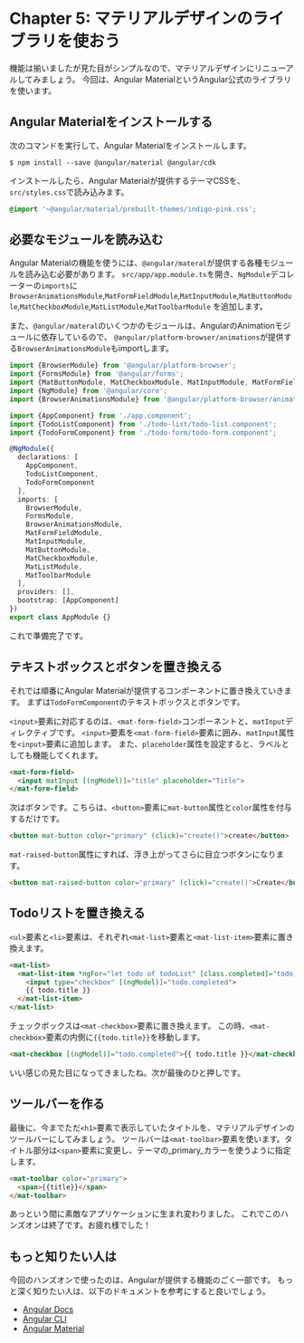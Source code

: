 # Chapter 5: マテリアルデザインのライブラリを使おう

機能は揃いましたが見た目がシンプルなので、マテリアルデザインにリニューアルしてみましょう。
今回は、Angular MaterialというAngular公式のライブラリを使います。

## Angular Materialをインストールする

次のコマンドを実行して、Angular Materialをインストールします。

```
$ npm install --save @angular/material @angular/cdk
```

インストールしたら、Angular Materialが提供するテーマCSSを、`src/styles.css`で読み込みます。

```css
@import '~@angular/material/prebuilt-themes/indigo-pink.css';
```

## 必要なモジュールを読み込む

Angular Materialの機能を使うには、`@angular/materal`が提供する各種モジュールを読み込む必要があります。
`src/app/app.module.ts`を開き、`NgModule`デコレーターの`imports`に
`BrowserAnimationsModule`,`MatFormFieldModule`,`MatInputModule`,`MatButtonModule`,`MatCheckboxModule`,`MatListModule`,`MatToolbarModule`
を追加します。

また、`@angular/materal`のいくつかのモジュールは、AngularのAnimationモジュールに依存しているので、
`@angular/platform-browser/animations`が提供する`BrowserAnimationsModule`もimportします。

```ts
import {BrowserModule} from '@angular/platform-browser';
import {FormsModule} from '@angular/forms';
import {MatButtonModule, MatCheckboxModule, MatInputModule, MatFormFieldModule, MatListModule, MatToolbarModule} from '@angular/material';
import {NgModule} from '@angular/core';
import {BrowserAnimationsModule} from '@angular/platform-browser/animations';

import {AppComponent} from './app.component';
import {TodoListComponent} from './todo-list/todo-list.component';
import {TodoFormComponent} from './todo-form/todo-form.component';

@NgModule({
  declarations: [
    AppComponent,
    TodoListComponent,
    TodoFormComponent
  ],
  imports: [
    BrowserModule,
    FormsModule,
    BrowserAnimationsModule,
    MatFormFieldModule,
    MatInputModule,
    MatButtonModule,
    MatCheckboxModule,
    MatListModule,
    MatToolbarModule
  ],
  providers: [],
  bootstrap: [AppComponent]
})
export class AppModule {}
```

これで準備完了です。

## テキストボックスとボタンを置き換える

それでは順番にAngular Materialが提供するコンポーネントに置き換えていきます。
まずは`TodoFormComponent`のテキストボックスとボタンです。

`<input>`要素に対応するのは、`<mat-form-field>`コンポーネントと、`matInput`ディレクティブです。
`<input>`要素を`<mat-form-field>`要素に囲み、`matInput`属性を`<input>`要素に追加します。
また、`placeholder`属性を設定すると、ラベルとしても機能してくれます。

```html
<mat-form-field>
  <input matInput [(ngModel)]="title" placeholder="Title">
</mat-form-field>
```

次はボタンです。こちらは、`<button>`要素に`mat-button`属性と`color`属性を付与するだけです。

```html
<button mat-button color="primary" (click)="create()">create</button>
```

`mat-raised-button`属性にすれば、浮き上がってさらに目立つボタンになります。

```html
<button mat-raised-button color="primary" (click)="create()">Create</button>
```

## Todoリストを置き換える

`<ul>`要素と`<li>`要素は、それぞれ`<mat-list>`要素と`<mat-list-item>`要素に置き換えます。

```html
<mat-list>
  <mat-list-item *ngFor="let todo of todoList" [class.completed]="todo.completed">
    <input type="checkbox" [(ngModel)]="todo.completed">
    {{ todo.title }}
  </mat-list-item>
</mat-list>
```

チェックボックスは`<mat-checkbox>`要素に置き換えます。
この時、`<mat-checkbox>`要素の内側に`{{todo.title}}`を移動します。

```html
<mat-checkbox [(ngModel)]="todo.completed">{{ todo.title }}</mat-checkbox>
```

いい感じの見た目になってきましたね。次が最後のひと押しです。

## ツールバーを作る

最後に、今までただ`<h1>`要素で表示していたタイトルを、マテリアルデザインのツールバーにしてみましょう。
ツールバーは`<mat-toolbar>`要素を使います。タイトル部分は`<span>`要素に変更し、テーマの_primary_カラーを使うように指定します。

```html
<mat-toolbar color="primary">
  <span>{{title}}</span>
</mat-toolbar>
```

あっという間に素敵なアプリケーションに生まれ変わりました。
これでこのハンズオンは終了です。お疲れ様でした！

## もっと知りたい人は

今回のハンズオンで使ったのは、Angularが提供する機能のごく一部です。
もっと深く知りたい人は、以下のドキュメントを参考にすると良いでしょう。

- [Angular Docs](https://angular.io/docs/ts/latest/)
- [Angular CLI](https://github.com/angular/angular-cli)
- [Angular Material](https://material.angular.io)

